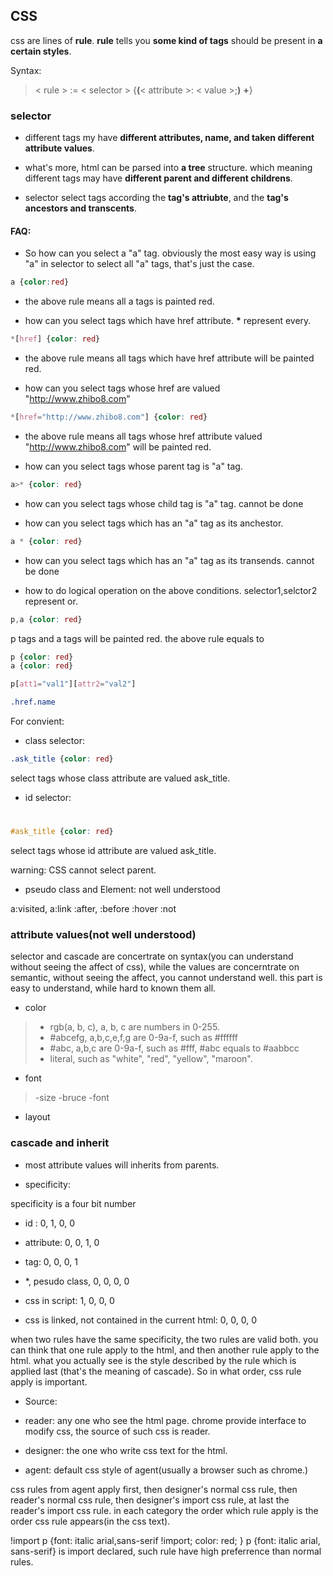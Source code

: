 ## CSS

css are lines of **rule**.
**rule** tells you **some kind of tags** should be present in **a certain styles**.


Syntax:
>< rule > := < selector > {**(**< attribute >: < value >;**)** **+**}



### selector

- different tags my have **different attributes, name, and taken different attribute values**.

- what's more, html can be parsed into **a tree** structure. which meaning different tags may have **different parent and different childrens**.

- selector select tags according the **tag's attriubte**, and the **tag's ancestors and transcents**.

#### FAQ:
- So how can you select a "a" tag. obviously the most easy way is using "a" in selector to select all "a" tags, that's just the case.

```css
a {color:red}
```
- the above rule means all a tags is painted red.

- how can you select tags which have href attribute.
**\*** represent every.
```css
*[href] {color: red}
```
- the above rule means all tags which have href attribute will be painted red.

- how can you select tags whose href are valued "http://www.zhibo8.com"
```css
*[href="http://www.zhibo8.com"] {color: red}
```
- the above rule means all tags whose href attribute valued "http://www.zhibo8.com" will be painted red.

- how can you select tags whose parent tag is "a" tag.
```css
a>* {color: red}
```


- how can you select tags whose child tag is "a" tag.
cannot be done

- how can you select tags which has an "a" tag as its anchestor.
```css
a * {color: red}
```


- how can you select tags which has an "a" tag as its transends.
cannot be done

- how to do logical operation on the above conditions.
selector1,selctor2  represent or.
```css
p,a {color: red}
```
p tags and a tags will be painted red.
the above rule equals to
```css
p {color: red}
a {color: red}
```

```css
p[att1="val1"][attr2="val2"]
```
```css
.href.name
```

For convient:

- class selector:

```css
.ask_title {color: red}
```
select tags whose class attribute are valued ask_title.

- id selector:
#
```css
#ask_title {color: red}
```

select tags whose id attribute are valued ask\_title.


warning: CSS cannot select parent.

- pseudo class and Element: not well understood

a:visited, a:link
:after, :before
:hover
:not



### attribute values(not well understood)

selector and cascade are concertrate on syntax(you can understand without seeing the affect of css), while the values are concerntrate on semantic, without seeing the affect, you cannot understand well. this part is easy to understand, while hard to known them all.


- color
>-  rgb(a, b, c), a, b, c are numbers in 0-255.
>-  \#abcefg, a,b,c,e,f,g are 0-9a-f, such as #ffffff
>-  \#abc, a,b,c are 0-9a-f, such as #fff, \#abc equals to \#aabbcc
>-  literal, such as "white", "red", "yellow", "maroon".

- font
>-size
>-bruce
>-font

- layout


### cascade and inherit

- most attribute values will inherits from parents.

- specificity:

specificity is a four bit number

- id : 0, 1, 0, 0
- attribute: 0, 0, 1, 0
- tag: 0, 0, 0, 1
- \*, pesudo class, 0, 0, 0, 0

- css in script: 1, 0, 0, 0
- css is linked, not contained in the current html: 0, 0, 0, 0


when two rules have the same specificity, the two rules are valid both. you can think that one rule apply to the html, and then another rule apply to the html. what you actually see is the style described by the rule which is applied last (that's the meaning of cascade). So in what order, css rule apply is important. 

- Source:

- reader: any one who see the html page. chrome provide interface to modify css, the source of such css is reader.
- designer: the one who write css text for the html.
- agent: default css style of agent(usually a browser such as chrome.)

css rules from agent apply first, then designer's normal css rule, then reader's normal css rule, then designer's import css rule, at last the reader's import css rule. in each category the order which rule apply is the order css rule appears(in the css text).


!import
p {font: italic arial,sans-serif !import; color: red; }
p {font: italic arial, sans-serif} is import declared, such rule have high preferrence than normal rules.